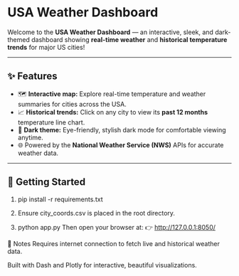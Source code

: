 # USA Weather Dashboard

Welcome to the **USA Weather Dashboard** — an interactive, sleek, and dark-themed dashboard showing **real-time weather** and **historical temperature trends** for major US cities!

---

## ✨ Features

- 🗺️ **Interactive map:** Explore real-time temperature and weather summaries for cities across the USA.
- 📈 **Historical trends:** Click on any city to view its **past 12 months** temperature line chart.
- 🌙 **Dark theme:** Eye-friendly, stylish dark mode for comfortable viewing anytime.
- 🌐 Powered by the **National Weather Service (NWS)** APIs for accurate weather data.

---

## 🚀 Getting Started

1. pip install -r requirements.txt

2. Ensure city_coords.csv is placed in the root directory.

3. python app.py
Then open your browser at:
👉 http://127.0.0.1:8050/

📝 Notes
Requires internet connection to fetch live and historical weather data.

Built with Dash and Plotly for interactive, beautiful visualizations.
